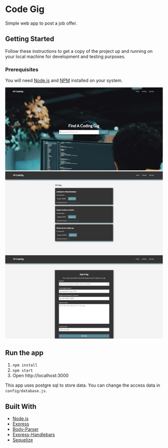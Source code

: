 # Code Gig

Simple web app to post a job offer.

## Getting Started

Follow these instructions to get a copy of the project up and running on your local machine for development and testing purposes.

### Prerequisites

<p>You will need <a href="https://nodejs.org/en/">Node.js</a> and <a href="https://www.npmjs.com/">NPM</a>  installed on your system.</p>

![Main](docs/sc.png)
![Gigs](docs/sc2.png)
![Add gig](docs/sc3.png)

## Run the app

1. `npm install`
2. `npm start`
3.  Open http://localhost:3000

This app uses postgre sql to store data. You can change the access data in `config/database.js`.

## Built With
<ul>
<li><a href="https://nodejs.org/en/">Node.js</a></li>
<li><a href="https://www.npmjs.com/package/express" rel="nofollow">Express</a></li>
<li><a href="https://www.npmjs.com/package/body-parser" rel="nofollow">Body-Parser</a></li>
    <li><a href="https://www.npmjs.com/package/express-handlebars" rel="nofollow">Express-Handlebars</a></li>
<li><a href="http://docs.sequelizejs.com/" rel="nofollow">Sequelize</a></li>
</ul>